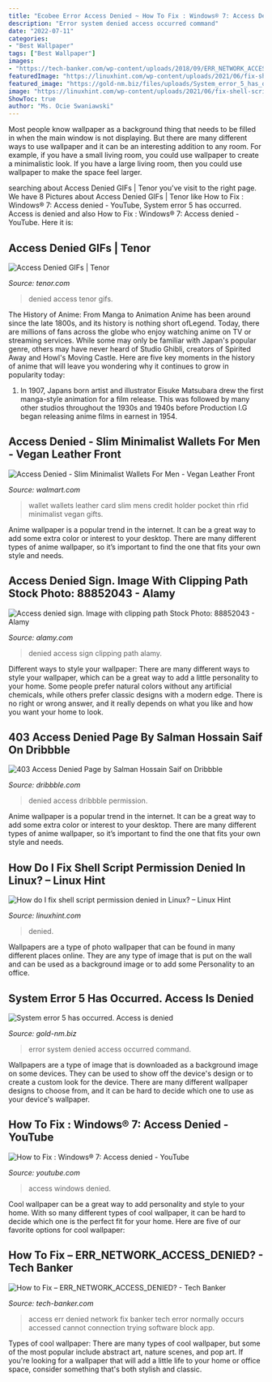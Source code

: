 ```yaml
---
title: "Ecobee Error Access Denied ~ How To Fix : Windows® 7: Access Denied"
description: "Error system denied access occurred command"
date: "2022-07-11"
categories:
- "Best Wallpaper"
tags: ["Best Wallpaper"]
images:
- "https://tech-banker.com/wp-content/uploads/2018/09/ERR_NETWORK_ACCESS_DENIED.png"
featuredImage: "https://linuxhint.com/wp-content/uploads/2021/06/fix-shell-script-permission-denied-Linux-02.png"
featured_image: "https://gold-nm.biz/files/uploads/System_error_5_has_occurred._Access_is_denied_2.jpg"
image: "https://linuxhint.com/wp-content/uploads/2021/06/fix-shell-script-permission-denied-Linux-02.png"
ShowToc: true
author: "Ms. Ocie Swaniawski"
---
```



Most people know wallpaper as a background thing that needs to be filled in when the main window is not displaying. But there are many different ways to use wallpaper and it can be an interesting addition to any room. For example, if you have a small living room, you could use wallpaper to create a minimalistic look. If you have a large living room, then you could use wallpaper to make the space feel larger.

	

		
searching about Access Denied GIFs | Tenor you've visit to the right page. We have 8 Pictures about Access Denied GIFs | Tenor like How to Fix : Windows® 7: Access denied - YouTube, System error 5 has occurred. Access is denied and also How to Fix : Windows® 7: Access denied - YouTube. Here it is:
		
    
## Access Denied GIFs | Tenor

<img loading=lazy src="https://media1.tenor.com/images/3d60e0e011595ffc619061ec6cec5207/tenor.gif?itemid=14035528" onerror="this.onerror=null;this.src='https://tse1.mm.bing.net/th?id=OIP.PWDg4BFZX_xhkGHsbOxSBwHaEK&amp;pid=15.1';" alt="Access Denied GIFs | Tenor">

_Source: tenor.com_

>denied access tenor gifs. 

	

The History of Anime: From Manga to Animation
Anime has been around since the late 1800s, and its history is nothing short ofLegend. Today, there are millions of fans across the globe who enjoy watching anime on TV or streaming services. While some may only be familiar with Japan's popular genre, others may have never heard of Studio Ghibli, creators of Spirited Away and Howl's Moving Castle. Here are five key moments in the history of anime that will leave you wondering why it continues to grow in popularity today:
1) In 1907, Japans born artist and illustrator Eisuke Matsubara drew the first manga-style animation for a film release. This was followed by many other studios throughout the 1930s and 1940s before Production I.G began releasing anime films in earnest in 1954.

    
## Access Denied - Slim Minimalist Wallets For Men - Vegan Leather Front

<img loading=lazy src="https://i5.walmartimages.com/asr/60b70e53-ffbb-4f6b-9012-4867015fff5b.4546fe1a02fbe31e7ca3aa33723a76c0.jpeg" onerror="this.onerror=null;this.src='https://tse2.mm.bing.net/th?id=OIP.R0uXbkV_DQaEnsm4xuDs_wHaJZ&amp;pid=15.1';" alt="Access Denied - Slim Minimalist Wallets For Men - Vegan Leather Front">

_Source: walmart.com_

>wallet wallets leather card slim mens credit holder pocket thin rfid minimalist vegan gifts. 

	

Anime wallpaper is a popular trend in the internet. It can be a great way to add some extra color or interest to your desktop. There are many different types of anime wallpaper, so it’s important to find the one that fits your own style and needs.

    
## Access Denied Sign. Image With Clipping Path Stock Photo: 88852043 - Alamy

<img loading=lazy src="https://c8.alamy.com/comp/F4FFK7/access-denied-sign-image-with-clipping-path-F4FFK7.jpg" onerror="this.onerror=null;this.src='https://tse3.mm.bing.net/th?id=OIP.iB4vciaYcX4_MYtZTyyCjQHaGE&amp;pid=15.1';" alt="Access denied sign. Image with clipping path Stock Photo: 88852043 - Alamy">

_Source: alamy.com_

>denied access sign clipping path alamy. 

	

Different ways to style your wallpaper:
There are many different ways to style your wallpaper, which can be a great way to add a little personality to your home. Some people prefer natural colors without any artificial chemicals, while others prefer classic designs with a modern edge. There is no right or wrong answer, and it really depends on what you like and how you want your home to look.

    
## 403 Access Denied Page By Salman Hossain Saif On Dribbble

<img loading=lazy src="https://cdn.dribbble.com/users/729823/screenshots/6606106/403_-_access_denied_page.png" onerror="this.onerror=null;this.src='https://tse4.mm.bing.net/th?id=OIP.L47QB9INlAbBsVKughqOjwHaFj&amp;pid=15.1';" alt="403 Access Denied Page by Salman Hossain Saif on Dribbble">

_Source: dribbble.com_

>denied access dribbble permission. 

	

Anime wallpaper is a popular trend in the internet. It can be a great way to add some extra color or interest to your desktop. There are many different types of anime wallpaper, so it’s important to find the one that fits your own style and needs.

    
## How Do I Fix Shell Script Permission Denied In Linux? – Linux Hint

<img loading=lazy src="https://linuxhint.com/wp-content/uploads/2021/06/fix-shell-script-permission-denied-Linux-02.png" onerror="this.onerror=null;this.src='https://tse3.mm.bing.net/th?id=OIP.x56A86nuIPjWpMabE1l1CgHaCa&amp;pid=15.1';" alt="How do I fix shell script permission denied in Linux? – Linux Hint">

_Source: linuxhint.com_

>denied. 

	



Wallpapers are a type of photo wallpaper that can be found in many different places online. They are any type of image that is put on the wall and can be used as a background image or to add some Personality to an office.

    
## System Error 5 Has Occurred. Access Is Denied

<img loading=lazy src="https://gold-nm.biz/files/uploads/System_error_5_has_occurred._Access_is_denied_2.jpg" onerror="this.onerror=null;this.src='https://tse1.mm.bing.net/th?id=OIP.NCCngbtO1U7QSX2IsR8h4wHaDm&amp;pid=15.1';" alt="System error 5 has occurred. Access is denied">

_Source: gold-nm.biz_

>error system denied access occurred command. 

	

Wallpapers are a type of image that is downloaded as a background image on some devices. They can be used to show off the device's design or to create a custom look for the device. There are many different wallpaper designs to choose from, and it can be hard to decide which one to use as your device's wallpaper.

    
## How To Fix : Windows® 7: Access Denied - YouTube

<img loading=lazy src="https://i.ytimg.com/vi/AGdPwHfpk5c/maxresdefault.jpg" onerror="this.onerror=null;this.src='https://tse1.mm.bing.net/th?id=OIP.RO4T2BiE8Ai0zXek4QGPKwHaEK&amp;pid=15.1';" alt="How to Fix : Windows® 7: Access denied - YouTube">

_Source: youtube.com_

>access windows denied. 

	

Cool wallpaper can be a great way to add personality and style to your home. With so many different types of cool wallpaper, it can be hard to decide which one is the perfect fit for your home. Here are five of our favorite options for cool wallpaper: 

    
## How To Fix – ERR_NETWORK_ACCESS_DENIED? - Tech Banker

<img loading=lazy src="https://tech-banker.com/wp-content/uploads/2018/09/ERR_NETWORK_ACCESS_DENIED.png" onerror="this.onerror=null;this.src='https://tse1.mm.bing.net/th?id=OIP.MswjNG1nr_1bN6IlYV_6vQHaES&amp;pid=15.1';" alt="How to Fix – ERR_NETWORK_ACCESS_DENIED? - Tech Banker">

_Source: tech-banker.com_

>access err denied network fix banker tech error normally occurs accessed cannot connection trying software block app. 

	

Types of cool wallpaper:
There are many types of cool wallpaper, but some of the most popular include abstract art, nature scenes, and pop art. If you're looking for a wallpaper that will add a little life to your home or office space, consider something that's both stylish and classic.

